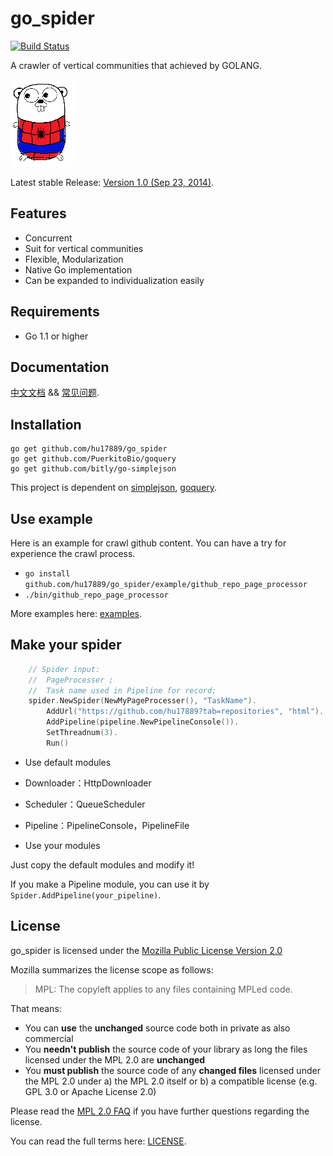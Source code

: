 go_spider
=========
[![Build Status](https://travis-ci.org/hu17889/go_spider.svg)](https://travis-ci.org/hu17889/go_spider)


A crawler of vertical communities that achieved by GOLANG. 

![image](https://github.com/hu17889/doc/blob/master/go_spider/img/logo.png)


Latest stable Release: [Version 1.0 (Sep 23, 2014)](https://github.com/hu17889/go_spider/releases).


## Features

* Concurrent 
* Suit for vertical communities
* Flexible, Modularization
* Native Go implementation
* Can be expanded to individualization easily


## Requirements

* Go 1.1 or higher

## Documentation

[中文文档](https://github.com/hu17889/go_spider/wiki/%E4%B8%AD%E6%96%87%E6%96%87%E6%A1%A3) && [常见问题](https://github.com/hu17889/go_spider/wiki/%E5%B8%B8%E8%A7%81%E9%97%AE%E9%A2%98%E4%B8%8E%E5%8A%9F%E8%83%BD%E8%AF%B4%E6%98%8E).


## Installation

```
go get github.com/hu17889/go_spider
go get github.com/PuerkitoBio/goquery
go get github.com/bitly/go-simplejson
```

This project is dependent on [simplejson](https://github.com/bitly/go-simplejson/blob/master/simplejson.go), [goquery](https://github.com/PuerkitoBio/goquery).


## Use example

Here is an example for crawl github content. You can have a try for experience the crawl process.
* `go install github.com/hu17889/go_spider/example/github_repo_page_processor`
* `./bin/github_repo_page_processor`

More examples here: [examples](https://github.com/hu17889/go_spider/tree/master/example).


## Make your spider

``` Go
    // Spider input:
    //  PageProcesser ;
    //  Task name used in Pipeline for record;
    spider.NewSpider(NewMyPageProcesser(), "TaskName").
        AddUrl("https://github.com/hu17889?tab=repositories", "html"). // Start url, html is the responce type ("html" or "json")
        AddPipeline(pipeline.NewPipelineConsole()).                    // Print result on screen
        SetThreadnum(3).                                               // Crawl request by three Coroutines
        Run()
```

- Use default modules 

 - Downloader：HttpDownloader
 - Scheduler：QueueScheduler
 - Pipeline：PipelineConsole，PipelineFile

- Use your modules

Just copy the default modules and modify it!

If you make a Pipeline module, you can use it by `Spider.AddPipeline(your_pipeline)`.


## License
go_spider is licensed under the [Mozilla Public License Version 2.0](https://github.com/hu17889/go_spider/blob/master/LICENSE)

Mozilla summarizes the license scope as follows:
> MPL: The copyleft applies to any files containing MPLed code.


That means:
  * You can **use** the **unchanged** source code both in private as also commercial
  * You **needn't publish** the source code of your library as long the files licensed under the MPL 2.0 are **unchanged**
  * You **must publish** the source code of any **changed files** licensed under the MPL 2.0 under a) the MPL 2.0 itself or b) a compatible license (e.g. GPL 3.0 or Apache License 2.0)

Please read the [MPL 2.0 FAQ](http://www.mozilla.org/MPL/2.0/FAQ.html) if you have further questions regarding the license.

You can read the full terms here: [LICENSE](https://raw.github.com/go-sql-driver/mysql/master/LICENSE).
